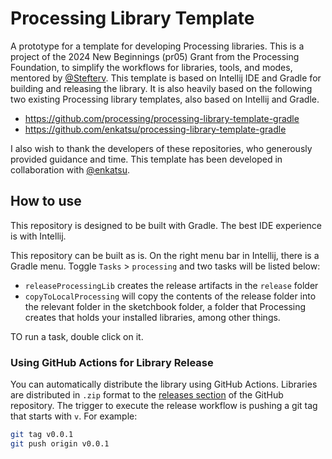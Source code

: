 # Processing Library Template

A prototype for a template for developing Processing libraries. This is a project of 
the 2024 New Beginnings (pr05) Grant from the Processing Foundation, to simplify the 
workflows for libraries, tools, and modes, mentored by [@Stefterv](https://github.com/stefterv). This template is 
based on Intellij IDE and Gradle for building and releasing the library. It is also 
heavily based on the following two existing Processing library templates, also based 
on Intellij and Gradle.

- https://github.com/processing/processing-library-template-gradle
- https://github.com/enkatsu/processing-library-template-gradle

I also wish to thank the developers of these repositories, who generously provided 
guidance and time. This template has been developed in collaboration with 
[@enkatsu](https://github.com/enkatsu).

## How to use
This repository is designed to be built with Gradle. The best IDE experience is with
Intellij.

This repository can be built as is. On the right menu bar in Intellij, there is a 
Gradle menu. Toggle `Tasks` > `processing` and two tasks will be listed below:
- `releaseProcessingLib` creates the release artifacts in the `release` folder
- `copyToLocalProcessing` will copy the contents of the release folder into the relevant
folder in the sketchbook folder, a folder that Processing creates that holds your installed
libraries, among other things.

TO run a task, double click on it.

### Using GitHub Actions for Library Release
You can automatically distribute the library using GitHub Actions. Libraries are distributed in `.zip` format to the [releases section](https://docs.github.com/en/repositories/releasing-projects-on-github/managing-releases-in-a-repository) of the GitHub repository. The trigger to execute the release workflow is pushing a git tag that starts with `v`. For example:
```sh
git tag v0.0.1
git push origin v0.0.1
```
